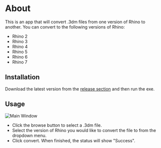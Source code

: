 # About
This is an app that will convert .3dm files from one version of Rhino to another.
You can convert to the following versions of Rhino:

 - Rhino 2
 - Rhino 3
 - Rhino 4
 - Rhino 5
 - Rhino 6
 - Rhino 7

## Installation

Download the latest version from the [release section](https://github.com/CrazyOldWizard/Convert-3dm-Files-To-Different-Rhino-Versions/releases) and then run the exe.

## Usage

![Main Window](https://i.imgur.com/R5GUw6f.png)
 - Click the browse button to select a .3dm file.
 - Select the version of Rhino you would like to convert the file to from the dropdown menu.
 - Click convert.  When finished, the status will show "Success".
